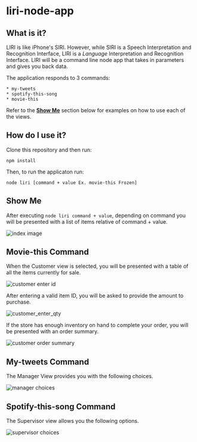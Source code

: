 # liri-node-app

## What is it?
LIRI is like iPhone's SIRI. 
However, while SIRI is a Speech Interpretation and Recognition Interface, LIRI is a _Language_ Interpretation and Recognition Interface. LIRI will be a command line node app that takes in parameters and gives you back data.



The application responds to 3 commands:

	* my-tweets
	* spotify-this-song
	* movie-this

Refer to the [**Show Me**](#show-me) section below for examples on how to use each of the views.

## How do I use it?

Clone this repository and then run:

`npm install`

Then, to run the applicaton run:

`node liri [command + value Ex. movie-this Frozen]`

## Show Me

After executing `node liri command + value`, depending on command you will be presented with a list of items relative of command + value.

![index image](images/for_readme/node_index.png)

## Movie-this Command

When the Customer view is selected, you will be presented with a table of all the items currently for sale.

![customer enter id](images/for_readme/customer_enterID.png)

After entering a valid item ID, you will be asked to provide the amount to purchase.

![customer_enter_qty](images/for_readme/customer_validID.png)

If the store has enough inventory on hand to complete your order, you will be presented with an order summary.

![customer order summary](images/for_readme/customer_successfulOrder.png)


## My-tweets Command

The Manager View provides you with the following choices.

![manager choices](images/for_readme/manager_choices.png)


## Spotify-this-song Command

The Supervisor view allows you the following options.

![supervisor choices](images/for_readme/supervisor_choices.png)


